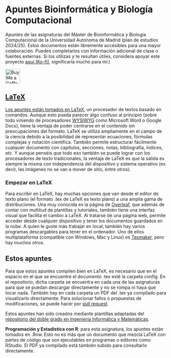 # Apuntes Bioinformática y Biología Computacional
Apuntes de las asignaturas del Máster de Bioinformática y Biología Computacional de la Universidad Autónoma de Madrid (plan de estudios 2024/25). Estos documentos están libremente accesibles para una mayor colaboración. Puedes completarlos con información adicional de clase o fuentes externas. Si los utilizas y te resultan útiles, considera apoyar este proyecto [aquí (Ko-fi)](https://ko-fi.com/sandramingo), significaría mucho para mí:)

<a href='https://ko-fi.com/sandramingo' target='_blank'><img height='30' style='border:0px;height:46px;' src='https://cdn.prod.website-files.com/5c14e387dab576fe667689cf/670f5a0171bfb928b21a7e00_support_me_on_kofi_beige-p-500.png' border='0' alt='Buy Me a Coffee at ko-fi.com' />

## LaTeX
Los apuntes están tomados en [LaTeX](https://es.wikipedia.org/wiki/LaTeX), un procesador de textos basado en comandos. Aunque esto pueda parecer algo confuso al principio (sobre todo viniendo de procesadores [WYSIWYG](https://es.wikipedia.org/wiki/WYSIWYG) como Microsoft Word o Google Docs), tiene la ventaja de poder centrarse en el contenido sin preocupaciones del formato. 
LaTeX se utiliza ampliamente en el campo de la ciencia debido a la posibilidad de representar ecuaciones, fórmulas complejas y notación científica. También permite estructurar fácilmente cualquier documento con capítulos, secciones, notas, bibliografía, índices, etc. Y aunque penséis que todo eso también se puede lograr con los procesadores de texto tradicionales, la ventaja de LaTeX es que la salida es siempre la misma con independencia del dispositivo y sistema operativo (es decir, las imágenes no se van a mover de sitio, entre otros). 

### Empezar en LaTeX
Para escribir en LaTeX, hay muchas opciones que van desde el editor de texto plano (el formato .tex de LaTeX es texto plano) a una amplia gama de distribuciones. Una muy conocida es la página de [Overleaf](https://es.overleaf.com/), que además de contar con multitud de plantillas y tutoriales, también tiene una interfaz visual que facilita el cambio a LaTeX. Al tratarse de una página web, permite acceder desde cualquier dispositivo y tener los documentos guardados en la nube. A quien le guste más trabajar en local, también hay varios programas descargables para tener en el ordenador. Uno de ellos multiplataforma (compatible con Windows, Mac y Linux) es [Texmaker](https://www.xm1math.net/texmaker/download.html), pero hay muchos otros. 

## Estos apuntes
Para que estos apuntes compilen bien en LaTeX, es necesario que en el espacio en el que se encuentre el documento .tex esté la carpeta config. En el repositorio, dicha carpeta se encuentra en cada una de las asignaturas para que se puedan descargar directamente y no se rompa ni haya que tocar nada. También hay en cada carpeta un PDF del .tex ya compilado para visualizarlo directamente. Para solucionar fallos o propuestas de modificaciones, se puede hacer por [pull request](https://github.com/SandraMingo/apuntes-bioinfo/pulls).

Estos apuntes han sido creados mediante plantillas adaptadas del [repositorio del doble grado en Ingeniería Informática y Matemáticas](https://github.com/apuntes-uam-infomat/apuntes).

**Programación y Estadística con R**: para esta asignatura, los apuntes están tomados en .Rnw. Esto no es más que un documento que mezcla LaTeX con partes de código que son ejecutables en programas o editores como RStudio. El PDF ya compilado está también subido para consultarlo directamente.

